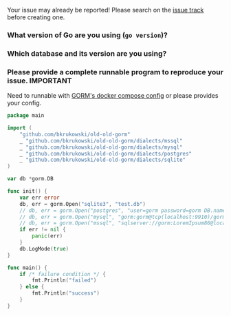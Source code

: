Your issue may already be reported! Please search on the [issue track](https://github.com/bkrukowski/old-old-gorm/issues) before creating one.

### What version of Go are you using (`go version`)?


### Which database and its version are you using?


### Please provide a complete runnable program to reproduce your issue. **IMPORTANT**

Need to runnable with [GORM's docker compose config](https://github.com/bkrukowski/old-old-gorm/blob/master/docker-compose.yml) or please provides your config.

```go
package main

import (
	"github.com/bkrukowski/old-old-gorm"
	_ "github.com/bkrukowski/old-old-gorm/dialects/mssql"
	_ "github.com/bkrukowski/old-old-gorm/dialects/mysql"
	_ "github.com/bkrukowski/old-old-gorm/dialects/postgres"
	_ "github.com/bkrukowski/old-old-gorm/dialects/sqlite"
)

var db *gorm.DB

func init() {
	var err error
	db, err = gorm.Open("sqlite3", "test.db")
	// db, err = gorm.Open("postgres", "user=gorm password=gorm DB.name=gorm port=9920 sslmode=disable")
	// db, err = gorm.Open("mysql", "gorm:gorm@tcp(localhost:9910)/gorm?charset=utf8&parseTime=True")
	// db, err = gorm.Open("mssql", "sqlserver://gorm:LoremIpsum86@localhost:9930?database=gorm")
	if err != nil {
		panic(err)
	}
	db.LogMode(true)
}

func main() {
	if /* failure condition */ {
		fmt.Println("failed")
	} else {
		fmt.Println("success")
	}
}
```
